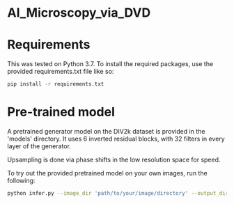 # AI_Microscopy_via_DVD
# Requirements
This was tested on Python 3.7. To install the required packages, use the provided requirements.txt file like so:
```bash
pip install -r requirements.txt
```
# Pre-trained model
A pretrained generator model on the DIV2k dataset is provided in the 'models' directory. It uses 6 inverted residual blocks, with 32 filters in every layer of the generator.

Upsampling is done via phase shifts in the low resolution space for speed.

To try out the provided pretrained model on your own images, run the following:
```bash
python infer.py --image_dir 'path/to/your/image/directory' --output_dir 'path/to/save/super/resolution/images'
```

